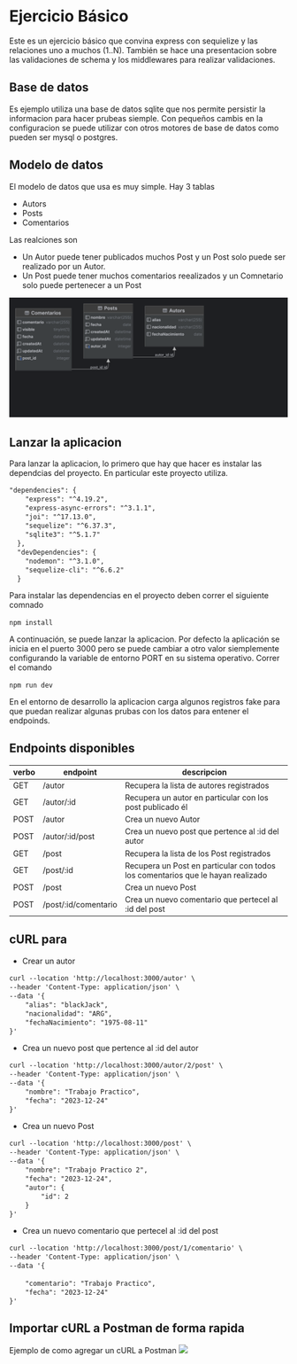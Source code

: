 # Ejercicio Básico

Este es un ejercicio básico que convina express con sequielize y las relaciones uno a muchos (1..N). También se hace una presentacion sobre las validaciones de schema y los middlewares para realizar validaciones.

## Base de datos 
Es ejemplo utiliza una base de datos sqlite que nos permite persistir la informacion para hacer prubeas siemple. Con pequeños cambis en la configuracion se puede utilizar con otros motores de base de datos como pueden ser mysql o postgres.

## Modelo de datos
El modelo de datos que usa es muy simple. Hay 3 tablas
- Autors
- Posts
- Comentarios

Las realciones son
- Un Autor puede tener publicados muchos Post y un Post solo puede ser realizado por un Autor.
- Un Post puede tener muchos comentarios reealizados y un Comnetario solo puede pertenecer a un Post

![Diagrama](./img/Diagrams.png)

## Lanzar la aplicacion
Para lanzar la aplicacion, lo primero que hay que hacer es instalar las dependcias del proyecto. En particular este proyecto utiliza.
```
"dependencies": {
    "express": "^4.19.2",
    "express-async-errors": "^3.1.1",
    "joi": "^17.13.0",
    "sequelize": "^6.37.3",
    "sqlite3": "^5.1.7"
  },
  "devDependencies": {
    "nodemon": "^3.1.0",
    "sequelize-cli": "^6.6.2"
  }
```
Para instalar las dependencias en el proyecto deben correr el siguiente comnado 

```npm install```

A continuación, se puede lanzar la aplicacion. Por defecto la aplicación se inicia en el puerto 3000 pero se puede cambiar a otro valor siemplemente configurando la variable de entorno PORT en su sistema operativo. 
Correr el comando

 ```npm run dev```

En el entorno de desarrollo la aplicacion carga algunos registros fake para que puedan realizar algunas prubas con los datos para entener el endpoinds.

## Endpoints disponibles
|verbo|endpoint|descripcion|
|-----|--------|-----------|
|GET|/autor|Recupera la lista de autores registrados|
|GET|/autor/:id|Recupera un autor en particular con los post publicado él|
|POST|/autor|Crea un nuevo Autor|
|POST|/autor/:id/post|Crea un nuevo post que pertence al :id del autor|
|GET|/post|Recupera la lista de los Post registrados|
|GET|/post/:id|Recupera un Post en particular con todos los comentarios que le hayan realizado|
|POST|/post|Crea un nuevo Post|
|POST|/post/:id/comentario|Crea un nuevo comentario que pertecel al :id del post|

## cURL para
- Crear un autor

```
curl --location 'http://localhost:3000/autor' \
--header 'Content-Type: application/json' \
--data '{
    "alias": "blackJack",
    "nacionalidad": "ARG",
    "fechaNacimiento": "1975-08-11"
}'
```

- Crea un nuevo post que pertence al :id del autor

```
curl --location 'http://localhost:3000/autor/2/post' \
--header 'Content-Type: application/json' \
--data '{
    "nombre": "Trabajo Practico",
    "fecha": "2023-12-24"
}'
```

- Crea un nuevo Post

```
curl --location 'http://localhost:3000/post' \
--header 'Content-Type: application/json' \
--data '{
    "nombre": "Trabajo Practico 2",
    "fecha": "2023-12-24",
    "autor": {
        "id": 2
    }
}'
```

- Crea un nuevo comentario que pertecel al :id del post

```
curl --location 'http://localhost:3000/post/1/comentario' \
--header 'Content-Type: application/json' \
--data '{

    "comentario": "Trabajo Practico",
    "fecha": "2023-12-24"
}'
```

## Importar cURL a Postman de forma rapida
Ejemplo de como agregar un cURL a Postman
![](./img/cURLTOPostman.gif)